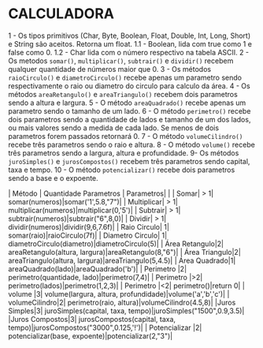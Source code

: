 # CALCULADORA 
1 - Os tipos primitivos (Char, Byte, Boolean, Float, Double, Int, Long, Short) e String são aceitos. Retorna um float.
    1.1 - Boolean, lida com true como 1  e false como 0. 
    1.2 - Char lida com o número respectivo na tabela ASCII. 
2 - Os metodos  `somar()`, `multiplicar()`, `subtrair()` e `dividir()` recebem qualquer quantidade de números maior que 0.
3 - Os métodos `raioCirculo()` e  `diametroCirculo()` recebe apenas um parametro sendo respectivamente o raio ou diametro do circulo para calculo da área. 
4 - Os métodos `areaRetangulo()` e `areaTriangulo()` recebem dois parametros sendo a altura e largura. 
5 - O método `areaQuadrado()` recebe apenas um parametro sendo o tamanho de um lado.
6 - O método `perimetro()` recebe dois parametros sendo a quantidade de lados e tamanho de um dos lados, ou mais valores sendo a medida de cada lado. Se menos de dois parametros forem passados retornará 0. 
7 - O método `volumeCilindro()` recebe três parametros sendo o raio e altura. 
8 - O método `volume()` recebe três parametros sendo a largura, altura e profundidade. 
9- Os métodos `juroSimples()` e `jurosCompostos()` recebem três parametros sendo capital, taxa e tempo. 
10 - O método `potencializar()` recebe dois parametros sendo a base e o expoente. 

| Método | Quantidade Parametros | Parametros| |
| Somar| > 1| somar(numeros)|somar('1',5.8,"7")|
| Multiplicar| > 1| multiplicar(numeros)|multiplicar(0,'5')|
| Subtrair| > 1| subtrair(numeros)|subtrair("6",8,0)|
| Dividir| > 1| dividir(numeros)|dividir(9,6,7.6f)|
| Raio Circulo| 1| somar(raio)|raioCirculo(7f)|
| Diametro Circulo| 1| diametroCirculo(diametro)|diametroCirculo(5)|
| Área Retangulo|2| areaRetangulo(altura, largura)|areaRetangulo(8,"6")|
| Área Triangulo|2| areaTriangulo(altura, largura)|areaTriangulo(5,4.5)|
| Área Quadrado|1| areaQuadrado(lado)|areaQuadrado('b')|
| Perimetro |2| perimetro(quantidade, lado)|perimetro(7,4)|
| Perimetro |>2| perimetro(lados)|perimetro(1,2,3)|
| Perimetro |<2| perimetro()|return 0|
| volume |3| volume(largura, altura, profundidade)|volume('a','b','c')|
| volumeCilindro|2| perimetro(raio, altura)|volumeCilindro(4.5,8)|
|Juros Simples|3| juroSimples(capital, taxa, tempo)|juroSimples("1500",0.9,3.5)|
|Juros Compostos|3| jurosCompostos(capital, taxa, tempo)|jurosCompostos("3000",0.125,'!')|
| Potencializar |2| potencializar(base, expoente)|potencializar(2,"3")|


